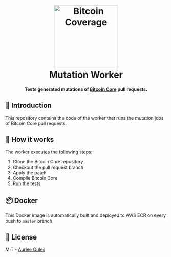 <h1 align="center">
  <br>
  <a href="https://btc-coverage.aureleoules.com"><img src="https://github.com/bitcoin-coverage/core/raw/master/docs/assets/logo.png" alt="Bitcoin Coverage" width="200"></a>
  <br>
    Mutation Worker
  <br>
</h1>

<h4 align="center">Tests generated mutations of <a href="https://github.com/bitcoin/bitcoin" target="_blank">Bitcoin Core</a> pull requests.</h4>

## 📖 Introduction
This repository contains the code of the worker that runs the mutation jobs of Bitcoin Core pull requests.

## 🚀 How it works
The worker executes the following steps:
1. Clone the Bitcoin Core repository
2. Checkout the pull request branch
3. Apply the patch
4. Compile Bitcoin Core
5. Run the tests

## 📦 Docker
This Docker image is automatically built and deployed to AWS ECR on every push to `master` branch.

## 📝 License

MIT - [Aurèle Oulès](https://github.com/aureleoules)
